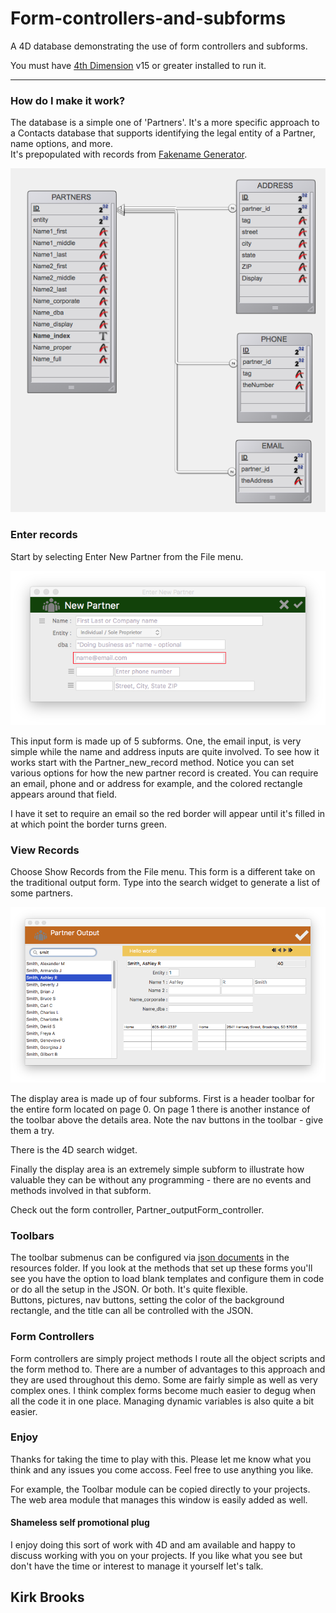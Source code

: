# Form-controllers-and-subforms
A 4D database demonstrating the use of form controllers and subforms.

You must have [4th Dimension](https://www.4d.com) v15 or greater installed to run it. 
* * *

### How do I make it work?

The database is a simple one of 'Partners'. It's a more specific approach to a Contacts database that supports identifying the legal entity of a Partner, name options, and more.  
It's prepopulated with records from [Fakename Generator](https://www.fakenamegenerator.com/).

![](Resources/about/structure.png)

### Enter records

Start by selecting Enter New Partner from the File menu.

![](Resources/about/new.png)

This input form is made up of 5 subforms. One, the email input, is very simple while the name and address inputs are quite involved. To see how it works start with the Partner_new_record method. Notice you can set various options for how the new partner record is created. You can require an email, phone and or address for example, and the colored rectangle appears around that field.

I have it set to require an email so the red border will appear until it's filled in at which point the border turns green.

### View Records

Choose Show Records from the File menu. This form is a different take on the traditional output form. Type into the search widget to generate a list of some partners.

![](Resources/about/output.png)

The display area is made up of four subforms. First is a header toolbar for the entire form located on page 0\. On page 1 there is another instance of the toolbar above the details area. Note the nav buttons in the toolbar - give them a try.  

There is the 4D search widget.  

Finally the display area is an extremely simple subform to illustrate how valuable they can be without any programming - there are no events and methods involved in that subform.  

Check out the form controller, Partner_outputForm_controller.

### Toolbars

The toolbar submenus can be configured via [json documents](Resources/tb) in the resources folder. If you look at the methods that set up these forms you'll see you have the option to load blank templates and configure them in code or do all the setup in the JSON. Or both. It's quite flexible.  
Buttons, pictures, nav buttons, setting the color of the background rectangle, and the title can all be controlled with the JSON.

### Form Controllers

Form controllers are simply project methods I route all the object scripts and the form method to. There are a number of advantages to this approach and they are used throughout this demo. Some are fairly simple as well as very complex ones. I think complex forms become much easier to degug when all the code it in one place. Managing dynamic variables is also quite a bit easier.

### Enjoy

Thanks for taking the time to play with this. Please let me know what you think and any issues you come accoss. Feel free to use anything you like.

For example, the Toolbar module can be copied directly to your projects. The web area module that manages this window is easily added as well.

#### Shameless self promotional plug

I enjoy doing this sort of work with 4D and am available and happy to discuss working with you on your projects. If you like what you see but don't have the time or interest to manage it yourself let's talk.

## Kirk Brooks

</div>
